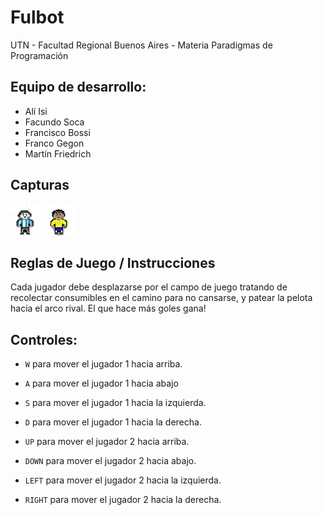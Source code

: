 #  Fulbot

UTN - Facultad Regional Buenos Aires - Materia Paradigmas de Programación

## Equipo de desarrollo: 

- Alí Isi
- Facundo Soca
- Francisco Bossi
- Franco Gegon
- Martín Friedrich


## Capturas 

![jugador1](assets/jugadorsito.png)
![jugador2](assets/brasil2.png)

## Reglas de Juego / Instrucciones

Cada jugador debe desplazarse por el campo de juego tratando de recolectar consumibles en el camino
para no cansarse, y patear la pelota hacia el arco rival. El que hace más goles gana!

## Controles:

- `W` para mover el jugador 1 hacia arriba.
- `A` para mover el jugador 1 hacia abajo
- `S` para mover el jugador 1 hacia la izquierda.
- `D` para mover el jugador 1 hacia la derecha.
  
- `UP` para mover el jugador 2 hacia arriba.
- `DOWN` para mover el jugador 2 hacia abajo.
- `LEFT` para mover el jugador 2 hacia la izquierda.
- `RIGHT` para mover el jugador 2 hacia la derecha.